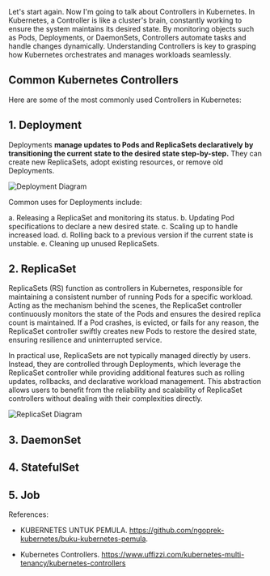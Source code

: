 Let's start again. Now I'm going to talk about Controllers in Kubernetes. In Kubernetes, a Controller is like a cluster's brain, constantly working to ensure the system maintains its desired state. By monitoring objects such as Pods, Deployments, or DaemonSets, Controllers automate tasks and handle changes dynamically. Understanding Controllers is key to grasping how Kubernetes orchestrates and manages workloads seamlessly.

## Common Kubernetes Controllers
Here are some of the most commonly used Controllers in Kubernetes:

## 1. Deployment
Deployments **manage updates to Pods and ReplicaSets declaratively by transitioning the current state to the desired state step-by-step.** They can create new ReplicaSets, adopt existing resources, or remove old Deployments.

![Deployment Diagram](https://dev-to-uploads.s3.amazonaws.com/uploads/articles/rqs2kfd890pb086t69fj.png)

Common uses for Deployments include:

a. Releasing a ReplicaSet and monitoring its status.
b. Updating Pod specifications to declare a new desired state.
c. Scaling up to handle increased load.
d. Rolling back to a previous version if the current state is unstable.
e. Cleaning up unused ReplicaSets.

## 2. ReplicaSet

ReplicaSets (RS) function as controllers in Kubernetes, responsible for maintaining a consistent number of running Pods for a specific workload. Acting as the mechanism behind the scenes, the ReplicaSet controller continuously monitors the state of the Pods and ensures the desired replica count is maintained. If a Pod crashes, is evicted, or fails for any reason, the ReplicaSet controller swiftly creates new Pods to restore the desired state, ensuring resilience and uninterrupted service.

In practical use, ReplicaSets are not typically managed directly by users. Instead, they are controlled through Deployments, which leverage the ReplicaSet controller while providing additional features such as rolling updates, rollbacks, and declarative workload management. This abstraction allows users to benefit from the reliability and scalability of ReplicaSet controllers without dealing with their complexities directly.

![ReplicaSet Diagram](https://dev-to-uploads.s3.amazonaws.com/uploads/articles/6kzhidqggm8mlepb6uwu.png)

## 3. DaemonSet

## 4. StatefulSet

## 5. Job

References:

- KUBERNETES UNTUK PEMULA. https://github.com/ngoprek-kubernetes/buku-kubernetes-pemula.

- Kubernetes Controllers. https://www.uffizzi.com/kubernetes-multi-tenancy/kubernetes-controllers